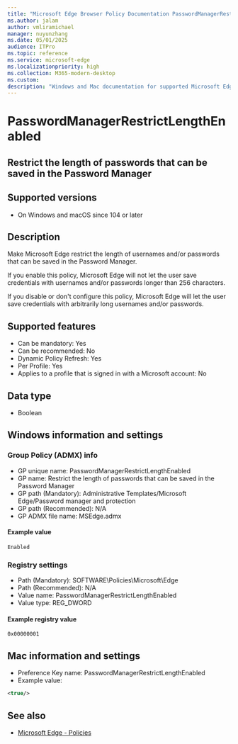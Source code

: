 ```yaml
---
title: "Microsoft Edge Browser Policy Documentation PasswordManagerRestrictLengthEnabled"
ms.author: jalam
author: vmliramichael
manager: nuyunzhang
ms.date: 05/01/2025
audience: ITPro
ms.topic: reference
ms.service: microsoft-edge
ms.localizationpriority: high
ms.collection: M365-modern-desktop
ms.custom:
description: "Windows and Mac documentation for supported Microsoft Edge Browser policy: Restrict the length of passwords that can be saved in the Password Manager"
---
```


<!--THIS FILE IS AUTOMATICALLY GENERATED. MANUAL CHANGES WILL BE OVERWRITTEN.-->
<!--Please contact the Microsoft Edge Manageability team with any questions.-->

# PasswordManagerRestrictLengthEnabled

## Restrict the length of passwords that can be saved in the Password Manager


## Supported versions

- On Windows and macOS since 104 or later

## Description

Make Microsoft Edge restrict the length of usernames and/or passwords that can be saved in the Password Manager.

If you enable this policy, Microsoft Edge will not let the user save credentials with usernames and/or passwords longer than 256 characters.

If you disable or don't configure this policy, Microsoft Edge will let the user save credentials with arbitrarily long usernames and/or passwords.

## Supported features

- Can be mandatory: Yes
- Can be recommended: No
- Dynamic Policy Refresh: Yes
- Per Profile: Yes
- Applies to a profile that is signed in with a Microsoft account: No

## Data type

- Boolean

## Windows information and settings

### Group Policy (ADMX) info

- GP unique name: PasswordManagerRestrictLengthEnabled
- GP name: Restrict the length of passwords that can be saved in the Password Manager
- GP path (Mandatory): Administrative Templates/Microsoft Edge/Password manager and protection
- GP path (Recommended): N/A
- GP ADMX file name: MSEdge.admx

#### Example value

```
Enabled
```

### Registry settings

- Path (Mandatory): SOFTWARE\Policies\Microsoft\Edge
- Path (Recommended): N/A
- Value name: PasswordManagerRestrictLengthEnabled
- Value type: REG_DWORD

#### Example registry value

```
0x00000001
```


## Mac information and settings

- Preference Key name: PasswordManagerRestrictLengthEnabled
- Example value:

```xml
<true/>
```

## See also
- [Microsoft Edge - Policies](../microsoft-edge-policies.md)
